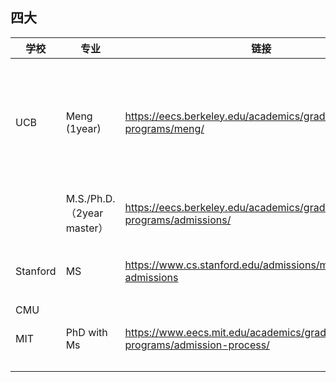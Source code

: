 ## 四大

| 学校     | 专业                       | 链接                                                         | 申请条件                                                     | 申请材料                 | 备注                                          |
| -------- | -------------------------- | ------------------------------------------------------------ | ------------------------------------------------------------ | ------------------------ | --------------------------------------------- |
| UCB      | Meng (1year)               | https://eecs.berkeley.edu/academics/graduate/industry-programs/meng/ | meng:TOEFL: No min requirement. Avg admittee: >100 score; iBT: 90 minimum (or 7 out of 9 on the IELTS) | no GRE required, WES GPA | 细分track，详见官网，为直接进入业界的学生设计 |
|          | M.S./Ph.D.（2year master） | https://eecs.berkeley.edu/academics/graduate/research-programs/admissions/ | TOEFL: 90, IELTS: 7                                          | no GRE required, WES GPA | 细分track，详见官网                           |
| Stanford | MS                         | https://www.cs.stanford.edu/admissions/masters-admissions    | TOEFL: 89, IELTS: ❌ （可能豁免）待确认                       | No GRE required          | December 3, 2024                              |
| CMU      |                            |                                                              |                                                              |                          |                                               |
| MIT      | PhD with Ms                | https://www.eecs.mit.edu/academics/graduate-programs/admission-process/ | TOEFL: 100, IELTS: 7 (Waived)                                | No GRE required          | December 3, 2024                              |
|          |                            |                                                              |                                                              |                          |                                               |
|          |                            |                                                              |                                                              |                          |                                               |
|          |                            |                                                              |                                                              |                          |                                               |


